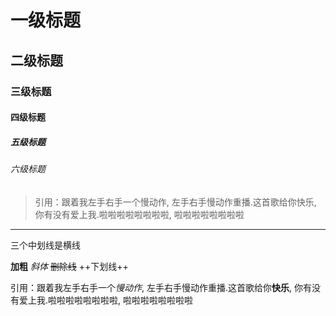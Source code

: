 # 一级标题

## 二级标题

###  三级标题

#### 四级标题

##### 五级标题

###### 六级标题

> 引用：跟着我左手右手一个慢动作,
左手右手慢动作重播.这首歌给你快乐,
你有没有爱上我.啦啦啦啦啦啦啦啦,
啦啦啦啦啦啦啦啦

---
三个中划线是横线

**加粗**
*斜体*
~~删除线~~
++下划线++

引用：跟着我左手右手一个*慢动作*,
左手右手慢动作重播.这首歌给你**快乐**,
你有没有爱上我.啦啦啦啦啦啦啦啦,
啦啦啦啦啦啦啦啦
